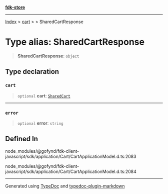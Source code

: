 [**fdk-store**](../../../README.md)
***

[Index](../../../API.md) > [cart](../../README.md) > [<internal>](../README.md) > SharedCartResponse

# Type alias: SharedCartResponse

> **SharedCartResponse**: `object`

## Type declaration

### `cart`

> `optional` **cart**: [`SharedCart`](type-alias.SharedCart.md)

***

### `error`

> `optional` **error**: `string`

## Defined In

node\_modules/@gofynd/fdk-client-javascript/sdk/application/Cart/CartApplicationModel.d.ts:2083

node\_modules/@gofynd/fdk-client-javascript/sdk/application/Cart/CartApplicationModel.d.ts:2084

***
Generated using [TypeDoc](https://typedoc.org/) and [typedoc-plugin-markdown](https://www.npmjs.com/package/typedoc-plugin-markdown)
